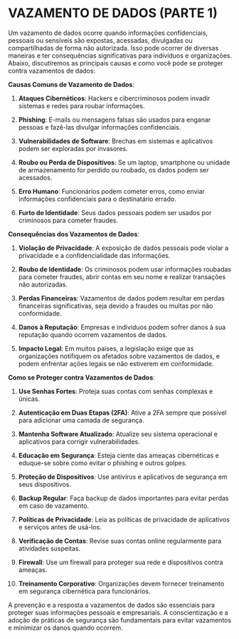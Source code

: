 # VAZAMENTO DE DADOS (PARTE 1) 
Um vazamento de dados ocorre quando informações confidenciais, pessoais ou sensíveis são expostas, acessadas, divulgadas ou compartilhadas de forma não autorizada. Isso pode ocorrer de diversas maneiras e ter consequências significativas para indivíduos e organizações. Abaixo, discutiremos as principais causas e como você pode se proteger contra vazamentos de dados:

**Causas Comuns de Vazamento de Dados**:

1. **Ataques Cibernéticos**: Hackers e cibercriminosos podem invadir sistemas e redes para roubar informações.

2. **Phishing**: E-mails ou mensagens falsas são usados para enganar pessoas e fazê-las divulgar informações confidenciais.

3. **Vulnerabilidades de Software**: Brechas em sistemas e aplicativos podem ser exploradas por invasores.

4. **Roubo ou Perda de Dispositivos**: Se um laptop, smartphone ou unidade de armazenamento for perdido ou roubado, os dados podem ser acessados.

5. **Erro Humano**: Funcionários podem cometer erros, como enviar informações confidenciais para o destinatário errado.

6. **Furto de Identidade**: Seus dados pessoais podem ser usados por criminosos para cometer fraudes.

**Consequências dos Vazamentos de Dados**:

1. **Violação de Privacidade**: A exposição de dados pessoais pode violar a privacidade e a confidencialidade das informações.

2. **Roubo de Identidade**: Os criminosos podem usar informações roubadas para cometer fraudes, abrir contas em seu nome e realizar transações não autorizadas.

3. **Perdas Financeiras**: Vazamentos de dados podem resultar em perdas financeiras significativas, seja devido a fraudes ou multas por não conformidade.

4. **Danos à Reputação**: Empresas e indivíduos podem sofrer danos à sua reputação quando ocorrem vazamentos de dados.

5. **Impacto Legal**: Em muitos países, a legislação exige que as organizações notifiquem os afetados sobre vazamentos de dados, e podem enfrentar ações legais se não estiverem em conformidade.

**Como se Proteger contra Vazamentos de Dados**:

1. **Use Senhas Fortes**: Proteja suas contas com senhas complexas e únicas.

2. **Autenticação em Duas Etapas (2FA)**: Ative a 2FA sempre que possível para adicionar uma camada de segurança.

3. **Mantenha Software Atualizado**: Atualize seu sistema operacional e aplicativos para corrigir vulnerabilidades.

4. **Educação em Segurança**: Esteja ciente das ameaças cibernéticas e eduque-se sobre como evitar o phishing e outros golpes.

5. **Proteção de Dispositivos**: Use antivírus e aplicativos de segurança em seus dispositivos.

6. **Backup Regular**: Faça backup de dados importantes para evitar perdas em caso de vazamento.

7. **Políticas de Privacidade**: Leia as políticas de privacidade de aplicativos e serviços antes de usá-los.

8. **Verificação de Contas**: Revise suas contas online regularmente para atividades suspeitas.

9. **Firewall**: Use um firewall para proteger sua rede e dispositivos contra ameaças.

10. **Treinamento Corporativo**: Organizações devem fornecer treinamento em segurança cibernética para funcionários.

A prevenção e a resposta a vazamentos de dados são essenciais para proteger suas informações pessoais e empresariais. A conscientização e a adoção de práticas de segurança são fundamentais para evitar vazamentos e minimizar os danos quando ocorrem.